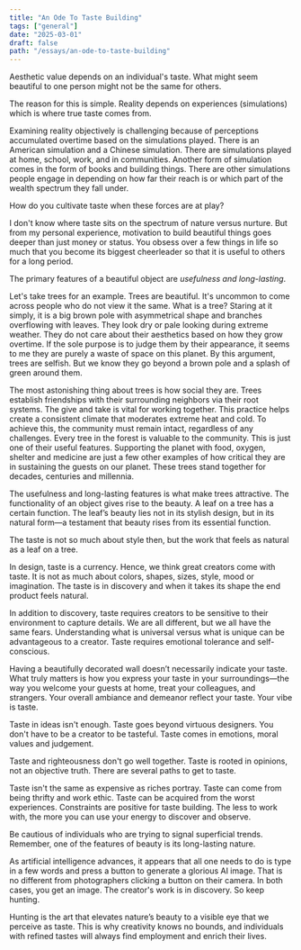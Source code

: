 ```yaml
---
title: "An Ode To Taste Building"
tags: ["general"]
date: "2025-03-01"
draft: false
path: "/essays/an-ode-to-taste-building"
---
```


Aesthetic value depends on an individual's taste. What might seem beautiful to one person might not be the same for others.

The reason for this is simple. Reality depends on experiences (simulations) which is where true taste comes from.

Examining reality objectively is challenging because of perceptions accumulated overtime based on the simulations played. There is an American simulation and a Chinese simulation. There are simulations played at home, school, work, and in communities. Another form of simulation comes in the form of books and building things. There are other simulations people engage in depending on how far their reach is or which part of the wealth spectrum they fall under.

How do you cultivate taste when these forces are at play?

I don't know where taste sits on the spectrum of nature versus nurture. But from my personal experience, motivation to build beautiful things goes deeper than just money or status. You obsess over a few things in life so much that you become its biggest cheerleader so that it is useful to others for a long period.

The primary features of a beautiful object are _usefulness and long-lasting_.

Let's take trees for an example. Trees are beautiful. It's uncommon to come across people who do not view it the same. What is a tree? Staring at it simply, it is a big brown pole with asymmetrical shape and branches overflowing with leaves. They look dry or pale looking during extreme weather. They do not care about their aesthetics based on how they grow overtime. If the sole purpose is to judge them by their appearance, it seems to me they are purely a waste of space on this planet. By this argument, trees are selfish. But we know they go beyond a brown pole and a splash of green around them. 

The most astonishing thing about trees is how social they are. Trees establish friendships with their surrounding neighbors via their root systems. The give and take is vital for working together. This practice helps create a consistent climate that moderates extreme heat and cold. To achieve this, the community must remain intact, regardless of any challenges. Every tree in the forest is valuable to the community. This is just one of their useful features. Supporting the planet with food, oxygen, shelter and medicine are just a few other examples of how critical they are in sustaining the guests on our planet. These trees stand together for decades, centuries and millennia.

The usefulness and long-lasting features is what make trees attractive. The functionality of an object gives rise to the beauty. A leaf on a tree has a certain function. The leaf’s beauty lies not in its stylish design, but in its natural form—a testament that beauty rises from its essential function.

The taste is not so much about style then, but the work that feels as natural as a leaf on a tree. 

In design, taste is a currency. Hence, we think great creators come with taste. It is not as much about colors, shapes, sizes, style, mood or imagination. The taste is in discovery and when it takes its shape the end product feels natural.

In addition to discovery, taste requires creators to be sensitive to their environment to capture details. We are all different, but we all have the same fears. Understanding what is universal versus what is unique can be advantageous to a creator. Taste requires emotional tolerance and self-conscious.

Having a beautifully decorated wall doesn’t necessarily indicate your taste. What truly matters is how you express your taste in your surroundings—the way you welcome your guests at home, treat your colleagues, and strangers. Your overall ambiance and demeanor reflect your taste. Your vibe is taste.

Taste in ideas isn't enough. Taste goes beyond virtuous designers. You don't have to be a creator to be tasteful. Taste comes in emotions, moral values and judgement.

Taste and righteousness don't go well together. Taste is rooted in opinions, not an objective truth. There are several paths to get to taste.

Taste isn't the same as expensive as riches portray. Taste can come from being thrifty and work ethic. Taste can be acquired from the worst experiences. Constraints are positive for taste building. The less to work with, the more you can use your energy to discover and observe.

Be cautious of individuals who are trying to signal superficial trends. Remember, one of the features of beauty is its long-lasting nature.

As artificial intelligence advances, it appears that all one needs to do is type in a few words and press a button to generate a glorious AI image. That is no different from photographers clicking a button on their camera. In both cases, you get an image. The creator's work is in discovery. So keep hunting.

Hunting is the art that elevates nature’s beauty to a visible eye that we perceive as taste. This is why creativity knows no bounds, and individuals with refined tastes will always find employment and enrich their lives.
